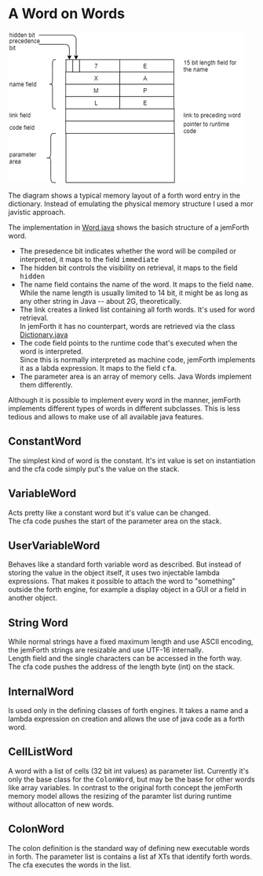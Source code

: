 # A Word on Words #

![word layout](word.png)

The diagram shows a typical memory layout of a forth word entry in the dictionary.
Instead of emulating the physical memory structure I used a mor javistic approach.

The implementation in
[Word.java](../../src/main/java/io/github/mletkin/jemforth/engine/Word.java)
shows the basich structure of a jemForth word. 

- The presedence bit indicates whether the word will be compiled or interpreted,
it maps to the field <tt>immediate</tt>
- The hidden bit controls the visibility on retrieval, it maps to the field <tt>hidden</tt>
- The name field contains the name of the word. It maps to the field <tt>name</tt>.<br>
While the name length is usually limited to 14 bit, it might be as long as any other
string in Java -- about 2G, theoretically.
- The link creates a linked list containing all forth words. It's used for word retrieval.<br>
In jemForth it has no counterpart, words are retrieved via the class 
[Dictionary.java](../../src/main/java/io/github/mletkin/jemforth/engine/Dictionary.java)
- The code field points to the runtime code that's executed when the word is interpreted.<br>
Since this is normally interpreted as machine code, jemForth implements it as a labda expression.
It maps to the field <tt>cfa</tt>.
- The parameter area is an array of memory cells. Java Words implement them differently.

Although it is possible to implement every word in the manner, jemForth implements different
types of words in different subclasses. This is less tedious and allows to make use of all
available java features. 

## ConstantWord ##
The simplest kind of word is the constant. It's int value is set on instantiation and the
cfa code simply put's the value on the stack.

## VariableWord ##
Acts pretty like a constant word but it's value can be changed.<br>
The cfa code pushes the start of the parameter area on the stack.

## UserVariableWord ##
Behaves like a standard forth variable word as described. But instead of storing the
value in the object itself, it uses two injectable lambda expressions. That makes it 
possible to attach the word to "something" outside the forth engine, for example a display
object in a GUI or a field in another object.

## String Word ##
While normal strings have a fixed maximum length and use ASCII encoding,
the jemForth strings are resizable and use UTF-16 internally.<br>
Length field and the single characters can be accessed in the forth way.<br>
The cfa code pushes the address of the length byte (int) on the stack.

## InternalWord ##
Is used only in the defining classes of forth engines. It takes a name and a lambda expression
on creation and allows the use of java code as a forth word.

## CellListWord ##
A word with a list of cells (32 bit int values) as parameter list. Currently it's only the
base class for the <tt>ColonWord</tt>, but may be the base for other words like array variables.
In contrast to the original forth concept the jemForth memory model allows the resizing of the paramter
list during runtime without allocatton  of new words.

## ColonWord ##
The colon definition is the standard way of defining new executable words in forth. The parameter list
is contains a list af XTs that identify forth words. The cfa executes the words in the list.
